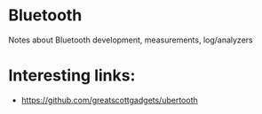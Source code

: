 # Bluetooth
Notes about Bluetooth development, measurements, log/analyzers


# Interesting links:
- https://github.com/greatscottgadgets/ubertooth
